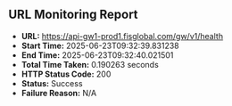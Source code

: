 ## URL Monitoring Report

- **URL:** https://api-gw1-prod1.fisglobal.com/gw/v1/health
- **Start Time:** 2025-06-23T09:32:39.831238
- **End Time:** 2025-06-23T09:32:40.021501
- **Total Time Taken:** 0.190263 seconds
- **HTTP Status Code:** 200
- **Status:** Success
- **Failure Reason:** N/A

